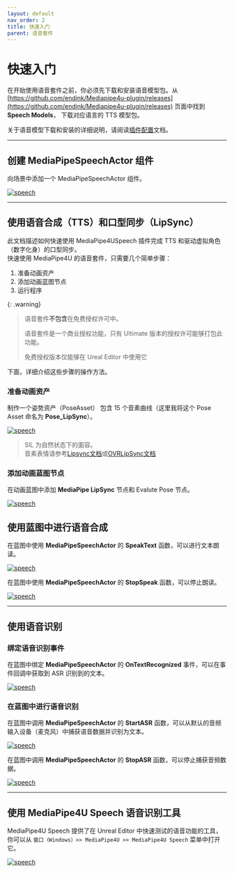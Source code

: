 ```yaml
---
layout: default
nav_order: 2
title: 快速入门
parent: 语音套件
---
```


# 快速入门

在开始使用语音套件之前，你必须先下载和安装语音模型包。从 [https://github.com/endink/Mediapipe4u-plugin/releases](https://github.com/endink/Mediapipe4u-plugin/releases) 页面中找到 **Speech Models**， 下载对应语言的 TTS 模型包。



关于语音模型下载和安装的详细说明，请阅读[插件配置](./config.md)文档。   

--- 

## 创建 MediaPipeSpeechActor 组件

向场景中添加一个 MediaPipeSpeechActor 组件。

[![speech](./images/qs_outline_speech_actor.jpg "speech")](./images/qs_outline_speech_actor.jpg)

---

## 使用语音合成（TTS）和口型同步（LipSync）

此文档描述如何快速使用 MediaPipe4USpeech 插件完成 TTS 和驱动虚拟角色（数字化身）的口型同步。  
快速使用 MediaPipe4U 的语音套件，只需要几个简单步骤：

1. 准备动画资产
2. 添加动画蓝图节点
3. 运行程序

{: .warning}
> 语音套件**不包含**在免费授权许可中。
> 
> 语音套件是一个商业授权功能，只有 Ultimate 版本的授权许可能够打包此功能。   
> 
> 免费授权版本仅能够在 Ureal Editor 中使用它


下面，详细介绍这些步骤的操作方法。


### 准备动画资产

制作一个姿势资产（PoseAsset） 包含 15 个音素曲线（这里我将这个 Pose Asset 命名为 **Pose_LipSync**）。

[![speech](./images/qs_pose_asset.jpg "speech")](./images/qs_pose_asset.jpg)

> SIL 为自然状态下的面容。   
> 音素表情请参考[Lipsync文档](./lipsync.md)或[OVRLipSync文档](https://developer.oculus.com/documentation/unreal/audio-ovrlipsync-viseme-reference)


### 添加动画蓝图节点

在动画蓝图中添加 **MediaPipe LipSync** 节点和 Evalute Pose 节点。

[![speech](./images/lip_sync_anim_blueprint.jpg "speech")](./images/lip_sync_anim_blueprint.jpg)

## 使用蓝图中进行语音合成

在蓝图中使用 **MediaPipeSpeechActor** 的 **SpeakText** 函数，可以进行文本朗读。

[![speech](./images/qs_bp_speck_text.jpg "speech")](./images/qs_bp_speck_text.jpg)


在蓝图中使用 **MediaPipeSpeechActor** 的 **StopSpeak** 函数，可以停止朗读。

[![speech](./images/qs_bp_speck_text.jpg "speech")](./images/qs_bp_speck_text.jpg)

---   


## 使用语音识别

### 绑定语音识别事件

在蓝图中绑定 **MediaPipeSpeechActor** 的 **OnTextRecognized** 事件，可以在事件回调中获取到 ASR 识别到的文本。

[![speech](./images/bind_asr_recognized_event.jpg "speech")](./images/bind_asr_recognized_event.jpg)  

### 在蓝图中进行语音识别

在蓝图中调用 **MediaPipeSpeechActor** 的 **StartASR** 函数，可以从默认的音频输入设备（麦克风）中捕获语音数据并识别为文本。   

[![speech](./images/start_asr.jpg "speech")](./images/start_asr.jpg)

在蓝图中调用 **MediaPipeSpeechActor** 的 **StopASR** 函数，可以停止捕获音频数据。   

[![speech](./images/stop_asr.jpg "speech")](./images/stop_asr.jpg)

---   

## 使用 MediaPipe4U Speech 语音识别工具

MediaPipe4U Speech 提供了在 Unreal Editor 中快速测试的语音功能的工具，你可以从 `窗口（Windows）>> MediaPipe4U >> MediaPipe4U Speech` 菜单中打开它。

[![speech](./images/qs_speech_tools.jpg "speech")](./images/qs_speech_tools.jpg)